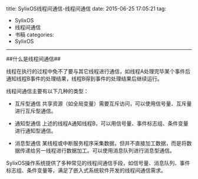 title: SylixOS线程间通信-线程间通信
date: 2015-06-25 17:05:21
tag: 
- SylixOS 
- 线程间通信
- 书稿
categories: 
- SylixOS 
---

##什么是线程间通信##

线程在执行的过程中免不了要与其它线程进行通信，如线程A处理完毕某个事件后通知线程B事件的处理结果，线程B得到事件的处理结果后继续运行。

线程间通信主要有以下几种的类型：

* 互斥型通信
共享资源（如全局变量）需要互斥访问，可以使用信号量、互斥量进行互斥型通信。

* 通知型通信
上述的线程A通知线程B，可以用信号量、事件标志组、条件变量进行通知型通信。

* 消息型通信
某线程或中断服务程序采集数据，但并不直接加工数据，而是将数据传递给另一线程进行数据加工。可以使用消息队列进行消息型通信。

SylixOS操作系统提供了多种常见的线程间通信手段，如信号量、消息队列、事件标志组、条件变量等，满足了嵌入式系统软件开发的线程间通信需求。
